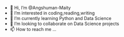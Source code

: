 - 👋 Hi, I’m @Angshuman-Maity
- 👀 I’m interested in coding,reading,writing
- 🌱 I’m currently learning Python and Data Science
- 💞️ I’m looking to collaborate on Data Science projects
- 📫 How to reach me ...

<!---
Angshuman-Maity/Angshuman-Maity is a ✨ special ✨ repository because its `README.md` (this file) appears on your GitHub profile.
You can click the Preview link to take a look at your changes.
--->
